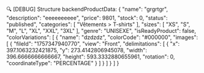 🔍 [DEBUG] Structure backendProductData: {
  "name": "grgrtgr",
  "description": "eeeeeeeeee",
  "price": 9801,
  "stock": 0,
  "status": "published",
  "categories": [
    "Vêtements > T-shirts"
  ],
  "sizes": [
    "XS",
    "S",
    "M",
    "L",
    "XL",
    "XXL",
    "3XL"
  ],
  "genre": "UNISEXE",
  "isReadyProduct": false,
  "colorVariations": [
    {
      "name": "dzdzdz",
      "colorCode": "#000000",
      "images": [
        {
          "fileId": "1757347940770",
          "view": "Front",
          "delimitations": [
            {
              "x": 397.1063232421875,
              "y": 273.4142806945078,
              "width": 396.6666666666667,
              "height": 593.3332880655961,
              "rotation": 0,
              "coordinateType": "PERCENTAGE"
            }
          ]
        }
      ]
    }
  ]
}